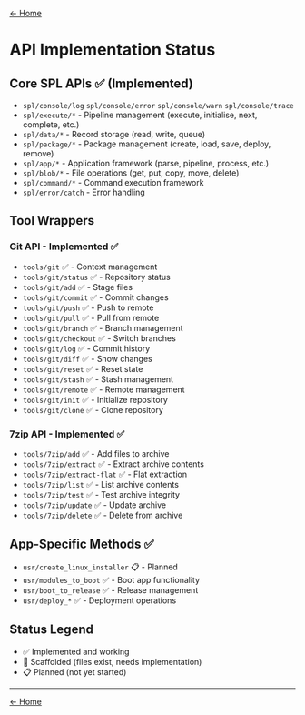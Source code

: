 [← Home](../README.md)

# API Implementation Status

## Core SPL APIs ✅ (Implemented)
- `spl/console/log` `spl/console/error` `spl/console/warn` `spl/console/trace`
- `spl/execute/*` - Pipeline management (execute, initialise, next, complete, etc.)
- `spl/data/*` - Record storage (read, write, queue)
- `spl/package/*` - Package management (create, load, save, deploy, remove)
- `spl/app/*` - Application framework (parse, pipeline, process, etc.)
- `spl/blob/*` - File operations (get, put, copy, move, delete)
- `spl/command/*` - Command execution framework
- `spl/error/catch` - Error handling

## Tool Wrappers

### Git API - Implemented ✅
- `tools/git` ✅ - Context management
- `tools/git/status` ✅ - Repository status  
- `tools/git/add` ✅ - Stage files
- `tools/git/commit` ✅ - Commit changes
- `tools/git/push` ✅ - Push to remote
- `tools/git/pull` ✅ - Pull from remote
- `tools/git/branch` ✅ - Branch management
- `tools/git/checkout` ✅ - Switch branches
- `tools/git/log` ✅ - Commit history
- `tools/git/diff` ✅ - Show changes
- `tools/git/reset` ✅ - Reset state
- `tools/git/stash` ✅ - Stash management
- `tools/git/remote` ✅ - Remote management
- `tools/git/init` ✅ - Initialize repository
- `tools/git/clone` ✅ - Clone repository

### 7zip API - Implemented ✅
- `tools/7zip/add` ✅ - Add files to archive
- `tools/7zip/extract` ✅ - Extract archive contents
- `tools/7zip/extract-flat` ✅ - Flat extraction
- `tools/7zip/list` ✅ - List archive contents
- `tools/7zip/test` ✅ - Test archive integrity
- `tools/7zip/update` ✅ - Update archive
- `tools/7zip/delete` ✅ - Delete from archive

## App-Specific Methods ✅
- `usr/create_linux_installer` 📋 - Planned
- `usr/modules_to_boot` ✅ - Boot app functionality
- `usr/boot_to_release` ✅ - Release management
- `usr/deploy_*` ✅ - Deployment operations

## Status Legend
- ✅ Implemented and working
- 🔧 Scaffolded (files exist, needs implementation)  
- 📋 Planned (not yet started)

---

[← Home](../README.md)